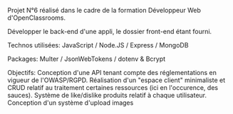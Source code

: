 Projet N°6 réalisé dans le cadre de la formation Développeur Web d'OpenClassrooms.

Développer le back-end d'une appli, le dossier front-end étant fourni.

Technos utilisées: JavaScript / Node.JS / Express / MongoDB

Packages: Multer / JsonWebTokens / dotenv & Bcrypt

Objectifs: Conception d'une API tenant compte des réglementations en vigueur de l'OWASP/RGPD.
           Réalisation d'un "espace client" minimaliste et CRUD relatif au traitement certaines ressources (ici en l'occurence, des sauces).
           Système de like/dislike produits relatif à chaque utilisateur.
           Conception d'un système d'upload images
    
